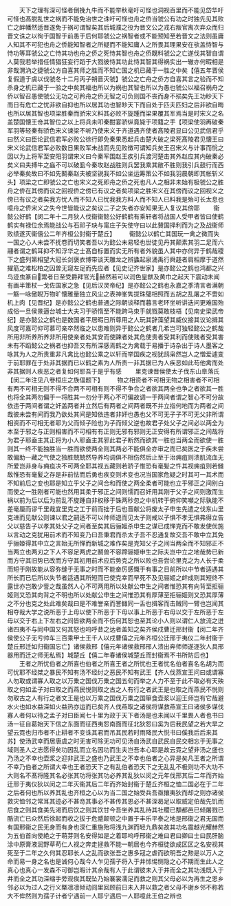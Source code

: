 <!-- { "loadSidebar": true } -->
　　天下之理有深可怪者倒挽九牛而不能举秋毫吁可怪也洞视百里而不能见岱华吁可怪也髙脱乱世之祸而不能免治世之诛吁可怪也舟之侨当虢公有功之时独先见其败亡之衅幡然适晋遂免于祸可谓智矣其后城濮之役为晋文公之戎右叛官离次弃众而归晋文诛之以徇于国智于前愚于后何耶虢公之祸智者或不能预知至若晋文之法则虽庸人知其不可犯也舟之侨能知智者之所疑而不能知庸人之所畏其理果安在欤盖恃智与恃功等耳虢公之亡恃其功也舟之侨之死恃其智也舟之侨既料虢公之亡遂伐其智自谓人莫我若举措任情猖狂妄行蹈于大戮彼恃其功此恃其智其得祸实出一辙亦何暇相是非哉渭汭之捷虢公方自喜其师之胜而不知亡国之机已藏于一胜之中矣【僖五年晋侯复假道于虞以伐虢冬十二月丙子朔晋灭虢】虢公之亡舟之侨方自喜其言之验而不知杀身之机已藏于一验之中矣其福也所以为祸也其智也所以为愚也虢公以福召祸舟之侨以智召愚使虢公无功之可矜舟之侨无智之可负则国不丧而身不殒矣先王功眇天下而日有危亡之忧非欲自抑也所以居其功也智眇天下而自处于匹夫匹妇之后非欲自晦也所以居其智也项梁胜秦而骄宋义料其必败不旋踵而梁果覆其军焉当是时宋义之名盖楚国懐王竒其智位之以上将兵未叩秦酣宴骄纵竟毙于项籍之手【项梁使羽再破秦军羽等轻秦有骄色宋义谏梁不听乃使宋义于齐道遇齐使者髙陵君显曰公见武信君乎曰然义曰臣论武信君军必败公徐行即免秦果悉起兵击楚大破之梁死髙陵君见懐王曰宋义论武信君军必败数日果败军未战而先见败徴可谓知兵矣王召宋义与计事而恱之因以为上将军至安阳羽谓宋义曰今秦军围赵王疾引兵渡河楚击其外赵应其内破秦必矣义曰夫搏牛之蝱不可以破虱今秦攻赵战胜则兵罢我乘其敝不胜则我引兵鼓行而西必举秦矣故曰不如先鬭秦赵夫被坚锐我不如公坐运筹策公不如我羽晨朝即其帐斩义头】项梁之亡即虢公之亡也宋义之死即舟之侨之死也凡人之相非未始有极虢公之胜舟之侨在其傍而议之回视侨之傍已有议之者矣项梁之胜宋义在其傍而议之回视义之傍已有议之者矣我方忧人而不知人已忧我我方料人而不知人已料我是殆可长太息也噫舟之侨宋义之失今世皆能议之矣议二子之失者亦安知果无人复议其傍耶
　　衞懿公好鹤【闵二年十二月狄人伐衞衞懿公好鹤鹤有乘轩者将战国人受甲者皆曰使鹤鹤实有禄位余焉能战公与石祁子玦与甯庄子矢使守曰以此賛国择利而为之及战衞师败绩遂灭衞僖公二年齐桓公封衞于楚丘】
　　衞懿公以鹤亡其国玩一禽之微而失一国之心人未尝不抚卷而切笑者吾以为懿公未易轻也世徒见丹其颠素其羽二足而六翮者谓之鹤耳抑不知浮华之士髙自标置而实无所有者外貌虽人其中亦何异于鹤哉稷下之盛列第相望大冠长剑褒衣博带谈天雕龙之辨蠭起泉涌禹行舜趍者肩相摩于道然擢筋之难松柏之囚曽无窥左足而先应者【见史记齐世家】是亦懿公之鹤也鸿都之兴鸟迹虫篆自鬻者日至受爵拜官光赫然若可以润色皇猷及黄巾之起天下震动未闻有画半策杖一戈佐国家之急【见后汉灵帝纪】是亦懿公之鹤也永嘉之季清言者满朝一觞一咏傲睨万物旷懐雅量独立风尘之表神峯隽拔珠璧相照而五胡之乱屠之不啻如机上肉【见晋纪】是亦懿公之鹤也普通之际朝谈释而暮言老环坐听讲迭问更难国殆成俗一旦侯景逼台城士大夫习于骄惰至不能跨马束手就戮莫敢枝梧【见南史梁武帝纪】是亦懿公之鹤也是数国者平居暇日所尊用之人玩其辞藻望其威仪接其议论揖其风度可嘉可仰可慕可亲卒然临之以患难则异于懿公之鹤者几希岂可独轻懿公之鹤哉所用非所养所养非所用使亲者处其安而使踈者处其危使贵者受其利而使贱者受其害未有不蹈懿公之祸者也抑吾又有所深感焉鹤之为禽载于易播于诗杂出于诗人墨客之咏其为人之所贵重非凡禽比也懿公乘之以轩而举国疾之视犹鸱枭然岂人之憎爱遽变于前耶罪在于处非其据而已以鹤之素为人所贵一非其据已为人疾恶如此苟他禽而处非其据则人疾恶之者复如何耶吾于是乎有感
　　里克谏晋侯使太子伐东山臯落氏【闵二年注见八卷桓庄之族偪题下】
　　物之相资者不可相无物之相害者不可相有两不可相无则不得不合两不可相有则不得不争合之者欲其两全也争之者欲其一胜也将全其两勿偏于一将胜其一勿分于两心不可偏故调一于两间者谓之智心不可分故依违于两间者谓之奸盖两者并立然后有两者之间两者既不并立指何地而为两者之间哉彼未尝有间而我乃欲处其间是知依违者非奸也愚也父不可无子子不可无父非所谓相资而不可相无者耶为父而倾子险也为子而倾父逆也故君子处父子之间必以两全为本至于邪之与正则相害而不可相有有正则无邪有邪则无正安得有所谓邪正之间哉将为君子耶盍主其正将为小人耶盍主其邪此君子断然而欲其一胜也当两全而欲使一胜则其一终不能独胜当一胜而欲使两全则其两必不能俱全亦审之而已矣医之于疾未尝敢偏助一藏之气使之独胜兢兢然导养均调俱不相伤然后止至于治痈疽则溃肌流血无所爱岂非身与痈疽决不可两全耶其视五藏则若骄子惟恐有毫髪之忤其视痈疽则若雠敌惟恐有毫髪之存是非前怯而后勇也疾变则术变也况当国家危疑之时其可一其术而不知前后之变也耶是知立乎父子之间合和而使之两全柔者可能也立乎邪正之间别白而使之一胜刚者可能也然用其柔于邪正之间则懦而召奸用其刚于父子之间则激而生祸以前为后以后为前乱不旋踵自非权移于铢两秒忽之中机转于俯仰笑嚬之际孰能不差毫厘而谬千里哉宜里克之工于前而拙于后也晋献公将废太子申生先遣之伐东山里克进而见献公则谏以君之嗣适不可以帅师退而见太子则戒以子惧不孝无惧弗得立告父以慈告子以孝其处父子之间者至矣其后骊姬杀申生之谋已成惮克而不敢发使优施以言动之克犹用前术而不知变乃曰吾秉君而杀太子吾不忍通复故交吾不敢中立其免乎骊姬得其中立之言始无所惮而新城之难作矣是克知父子之间当两全而不知邪正不当两立也两刃之下人不容足两虎之鬭兽不容蹄骊姬申生之际夫岂中立之地哉势已新而方守其旧势已改而方守其初用前术应后势克之所以败也吾尝论里克之为人长于柔而短于刚故能从容弥缝于无事之时而不能奋厉感慨于有事之日前所以中节者适遇其所长而已后所以失节者适遇其所短而已使克幸而早死不及见骊姬之衅成则其短终不露世亦岂敢少訾之哉虽然人心不可两用所以处献公申生之间者惟恐其有向背至拒骊姬则又恐其向背之不明也所以处献公申生之间惟恐其有厚薄至拒骊姬则又恐其厚薄之不分也克之处此难矣哉曰是不难誉亲而詈雠同一舌也揖客而击贼同一臂也岂闻其相夺哉大学之说所恶于上毋以使下所恶于下毋以事上所恶于右毋以交于左所恶于左毋以交于右上下左右之间皆欲两全而不伤何其恕也至其论小人则以谓仁人放流之迸诸四夷不与同中国又何其怒也呜呼昔之达者盖知之矣齐侯戍曹迁邢封衞【闵二年齐侯使公子无亏帅车三百乘甲士王千人以戍曹僖之元年齐桓公迁邢于夷仪二年封衞于楚丘邢迁如归衞国忘亡】诸侯救邢【僖元年诸侯救邢邢人溃出奔师师遂逐狄人具邢器用而迁之师无私焉】城楚丘【僖二年春诸侯城楚丘而封衞焉不书所防后也】
　　王者之所忧伯者之所喜也伯者之所喜王者之所忧也王者忧名伯者喜名名胡为而可忧耶不经桀之暴民不知有汤不经纣之恶民不知有武王【齐人伐燕宣王问曰或谓寡人勿取或谓寡人取之以万乗之国伐万乗之国五旬而举之人力不至于此不取必有天殃取之何如孟子对曰取之而燕民悦则取之古之人有行之者武王是也取之而燕民不悦则勿取古之人有行之者文王是也以万乘之国伐万乗之国箪食壶浆以迎王师岂有它哉避水火也如水益深如火益热亦运而已矣齐人伐燕取之诸侯将谋救燕宣王曰诸侯多谋伐寡人者何以待之孟子对曰臣闻七十里为政于天下者汤是也未闻以千里畏人者也书曰汤一征自葛始天下信之东面而征西夷怨南面而征北狄怨曰奚为后我民望之若大旱之望云霓也归市者不止耕者不变诛其君而吊其民若时雨降民大悦书曰傒我后后来其苏】使汤武幸而居唐虞之时无害可除无功可见汤自汤武自武民自民交相忘于无事之域则圣人之志愿得矣功因乱而立名因功而生夫岂吾本心耶是故云霓之望非汤之盛也乃汤之不幸也壶浆之迎非武王之盛也乃武王之不幸也伯者之心异是矣凡王者之所谓不幸乃伯者之所谓大幸也王者恐天下之有乱伯者恐天下之无乱乱不极则功不大功不大则名不髙将隆其名必张其功将张其功必养其乱狄以闵之元年伐邢其后二年而齐始迁邢于夷仪狄以闵之二年灭衞其后二年而齐始封衞于楚丘齐桓之恤二国必在于二年之后者何也所以养其乱也齐桓之心以为当二国之始受兵吾亟攘夷狄而却之则亦诸侯救灾恤邻之常耳其迹必不甚竒其事必不甚传其恩必不甚深曷足以取威定伯哉先饥而后食之则其食美先渇而后饮之则其饮甘今吾坐养其乱待其社稷已頺都邑已倾屠戮已酷流亡已众然后徐起而收之拔于危蹙颠顿之中置于丰乐平泰之地是邢衞之君无国而有国邢衞之民无身而有身也深仁重施殆将浅九渊而轻九鼎矣故其功名震越光耀赫然为五伯首向使絶之于萌芽则名安得如是之着耶呜呼邢衞之难曰君曰卿曰士曰民肝脑涂中原膏液润野草苟仁人视之奔走拯救不能一朝居也今齐桓徒欲成区区之名安视其死至于二年之久何其忍耶长人之乱而欲张吾之惠多冦之虐而欲明吾之勲是以万人之命而易一身之名也是诚何心哉今人乍见孺子将入于井怵惕恻隐之心不期而生此人之真心也真心一发森不可御岂暇计其余哉有人于此谓彼未入于井而全之其功浅既入于井而全之其功深缩手旁观俟其既坠乃始褰裳濡足而救之则其父母必以为再生之恩乡邻必以为过人之行义槩凛凛倾动闾里回顾前日未入井以救之者父母不谢乡邻不称若大不侔然则为孺子计者宁遇前一人耶宁遇后一人耶噫此王伯之辨也
